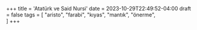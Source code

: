 +++
title = 'Atatürk ve Said Nursi'
date = 2023-10-29T22:49:52-04:00
draft = false
tags = [
    "aristo",
    "farabi",
    "kıyas",
    "mantık",
    "önerme",   
]
+++

